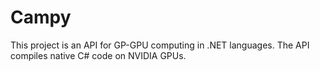 # Campy

This project is an API for GP-GPU computing in .NET languages. The API compiles native C# code on NVIDIA GPUs.
